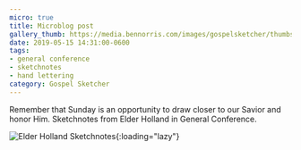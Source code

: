 ```yaml
---
micro: true
title: Microblog post
gallery_thumb: https://media.bennorris.com/images/gospelsketcher/thumbs/apr-19-holland.jpg
date: 2019-05-15 14:31:00-0600
tags:
- general conference
- sketchnotes
- hand lettering
category: Gospel Sketcher
---
```


Remember that Sunday is an opportunity to draw closer to our Savior and honor Him. Sketchnotes from Elder Holland in General Conference.

![Elder Holland Sketchnotes](https://media.bennorris.com/images/gospelsketcher/general-conference/apr-2019/apr-19-holland.jpg){:loading="lazy"}